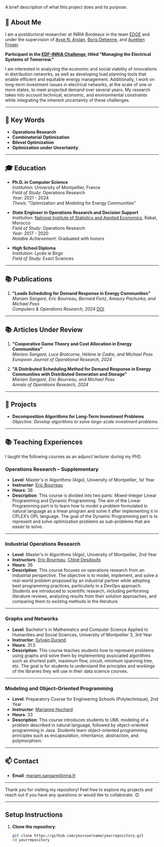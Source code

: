 

A brief description of what this project does and its purpose.

## 🎯 About Me

I am a postdoctoral researcher at INRIA Bordeaux in the team [EDGE](https://edge.gitlabpages.inria.fr/) and under the supervision of [Ayse N. Arslan](https://edge.gitlabpages.inria.fr/team-members/arslan/), [Boris Detienne](https://edge.gitlabpages.inria.fr/team-members/detienne/), and [Aurélien Froger](https://edge.gitlabpages.inria.fr/team-members/froger/).

**Participant in the [EDF-INRIA Challenge](https://www.inria.fr/fr/inria-edf), titled "Managing the Electrical Systems of Tomorrow."**

I am interested in analyzing the economic and social viability of innovations in distribution networks, as well as developing load planning tools that enable efficient and equitable energy management. Additionally, I work on long-term investment issues in electrical networks, at the scale of one or more states, to meet projected demand over several years. My research takes into account technical, economic, and environmental constraints while integrating the inherent uncertainty of these challenges.

---

## 🌱 Key Words
- **Operations Research**
- **Combinatorial Optimization**
- **Bilevel Optimization**
- **Optimization under Uncertainty**

---

## 🎓 Education

- **Ph.D. in Computer Science**  
  _Institution_: University of Montpellier, France  
  _Field of Study_: Operations Research  
  _Year_: 2021 - 2024  
  _Thesis_: "Optimization and Modeling for Energy Communities"

- **State Engineer in Operations Research and Decision Support**  
  _Institution_: [National Institute of Statistics and Applied Economics](https://insea.ac.ma/), Rabat, Morocco  
  _Field of Study_: Operations Research  
  _Year_: 2017 - 2020  
  _Notable Achievement_: Graduated with honors

- **High School Diploma**  
  _Institution_: Lycée le Birgo  
  _Field of Study_: Exact Sciences

---

## 📚 Publications

1. **"Loads Scheduling for Demand Response in Energy Communities"**  
   _Mariam Sangaré, Eric Bourreau, Bernard Fortz, Amaury Pachurka, and Michael Poss_  
   _Computers & Operations Research, 2024_ [DOI](https://doi.org/10.1016/j.cor.2023.106358)

---

## 📚 Articles Under Review

1. **"Cooperative Game Theory and Cost Allocation in Energy Communities"**  
   _Mariam Sangaré, Luce Brotcorne, Hélène le Cadre, and Michael Poss_  
   _European Journal of Operational Research, 2024_

2. **"A Distributed Scheduling Method for Demand Response in Energy Communities with Distributed Generation and Storage"**  
   _Mariam Sangaré, Eric Bourreau, and Michael Poss_  
   _Annals of Operations Research, 2024_

---

## 🌟 Projects

- **Decomposition Algorithms for Long-Term Investment Problems**  
  _Objective: Develop algorithms to solve large-scale investment problems._

---

## 📚 Teaching Experiences

I taught the following courses as an adjunct lecturer during my PhD.

### **Operations Research – Supplementary**
- **Level**: Master's in Algorithms (Algo), University of Montpellier, 1st Year
- **Instructor**: [Eric Bourreau](https://www.lirmm.fr/eric-bourreau/)
- **Hours**: 36
- **Description**: This course is divided into two parts: Mixed-Integer Linear Programming and Dynamic Programming. The aim of the Linear Programming part is to learn how to model a problem formulated in natural language as a linear program and solve it after implementing it in CPLEX’s OPL language. The goal of the Dynamic Programming part is to represent and solve optimization problems as sub-problems that are easier to solve.

---

### **Industrial Operations Research**
- **Level**: Master's in Algorithms (Algo), University of Montpellier, 2nd Year
- **Instructors**: [Eric Bourreau](https://www.lirmm.fr/eric-bourreau/), [Chloé Desdouits](https://www.linkedin.com/in/cdesdouits)
- **Hours**: 36
- **Description**: This course focuses on operations research from an industrial perspective. The objective is to model, implement, and solve a real-world problem proposed by an industrial partner while adopting best programming practices, particularly in a DevOps approach. Students are introduced to scientific research, including performing literature reviews, analyzing results from their solution approaches, and comparing them to existing methods in the literature.

---

### **Graphs and Networks**
- **Level**: Bachelor's in Mathematics and Computer Science Applied to Humanities and Social Sciences, University of Montpellier 3, 3rd Year
- **Instructor**: [Sylvain Durand](https://www.lirmm.fr/~sdurand/)
- **Hours**: 31.5
- **Description**: This course teaches students how to represent problems using graphs and solve them by implementing associated algorithms such as shortest path, maximum flow, circuit, minimum spanning tree, etc. The goal is for students to understand the principles and workings of the libraries they will use in their data science courses.

---

### **Modeling and Object-Oriented Programming**
- **Level**: Preparatory Course for Engineering Schools (Polytechnique), 2nd Year
- **Instructor**: [Marianne Huchard](https://marianne-huchard.fr/)
- **Hours**: 33
- **Description**: This course introduces students to UML modeling of a problem described in natural language, followed by object-oriented programming in Java. Students learn object-oriented programming principles such as encapsulation, inheritance, abstraction, and polymorphism.

---

## 📫 Contact

- **Email**: [mariam.sangare@inria.fr](mailto:mariam.sangare@inria.fr)

---

Thank you for visiting my repository! Feel free to explore my projects and reach out if you have any questions or would like to collaborate. 😊

---

## Setup Instructions

1. **Clone the repository**:
   ```bash
   git clone https://github.com/yourusername/yourrepository.git
   cd yourrepository
